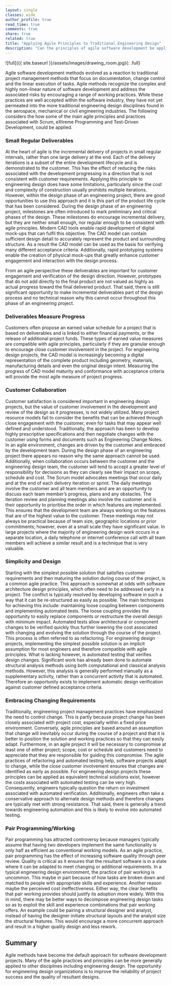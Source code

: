 ```yaml
---
layout: single
classes: wide
author_profile: true
read_time: true
comments: true
share: true
related: true
title: "Applying Agile Principles to Traditional Engineering Design"
description: "Can the principles of agile software development be applied to traditional engineering product design?"
---
```

![full]({{ site.baseurl }}/assets/images/drawing_room.jpg){: .full}

Agile software development methods evolved as a reaction to traditional project management methods that focus on documentation, change control and the linear execution of tasks. Agile methods recognize the complex and highly non-linear nature of software development and address the associated risks by encouraging a range of working practices. While these practices are well accepted within the software industry, they have not yet permeated into the more traditional engineering design disciplines found in the aerospace, mechanical or civil engineering industries. The following considers the how some of the main agile principles and practices associated with Scrum, eXtreme Programming and Test-Driven Development, could be applied.

### Small Regular Deliverables
At the heart of agile is the incremental delivery of projects in small regular intervals, rather than one large delivery at the end. Each of the delivery iterations is a subset of the entire development lifecycle and is demonstrated to the customer. This has the effect of reducing the risks associated with the development progressing in a direction that is not consistent with customer requirements. Applying this principle to engineering design does have some limitations, particularly since the cost and complexity of construction usually prohibits multiple iterations. However, within the design phase of an engineering project, there are good opportunities to use this approach and it is this part of the product life cycle that has been considered.
During the design phase of an engineering project, milestones are often introduced to mark preliminary and critical phases of the design. These milestones do encourage incremental delivery, but they are neither small enough, nor regular enough to be consistent with agile principles. Modern CAD tools enable rapid development of digital mock-ups that can fulfil this objective. The CAD model can contain sufficient design detail to accurately represent the product and surrounding structure. As a result the CAD model can be used as the basis for verifying many different acceptance criteria. Additionally, rapid prototyping systems enable the creation of physical mock-ups that greatly enhance customer engagement and interaction with the design process.

From an agile perspective these deliverables are important for customer engagement and verification of the design direction. However, prototypes that do not add directly to the final product are not valued as highly as actual progress toward the final delivered product. That said, there is still significant opportunity to make incremental deliverables part of the design process and no technical reason why this cannot occur throughout this phase of an engineering project.

### Deliverables Measure Progress
Customers often propose an earned value schedule for a project that is based on deliverables and is linked to either financial payments, or the release of additional project funds. These types of earned value measures are compatible with agile principles, particularly if they are granular enough to encourage close customer involvement in the project.
For engineering design projects, the CAD model is increasingly becoming a digital representation of the complete product including geometry, materials, manufacturing details and even the original design intent. Measuring the progress of CAD model maturity and conformance with acceptance criteria will provide the most agile measure of project progress.

### Customer Collaboration
Customer satisfaction is considered important in engineering design projects, but the value of customer involvement in the development and review of the design as it progresses, is not widely utilized. Many project resource models fail to consider the benefits that can be achieved through close engagement with the customer, even for tasks that may appear well defined and understood.
Traditionally, the approach has been to develop highly prescriptive specifications and then negotiate changes with the customer using forms and documents such as Engineering Change Notes. In an agile environment, changes are driven by the customer and embraced by the development team. During the design phase of an engineering project there appears no reason why the same approach cannot be used. Additionally, when collaboration occurs between the customer and the engineering design team, the customer will tend to accept a greater level of responsibility for decisions as they can clearly see their impact on scope, schedule and cost.
The Scrum model advocates meetings that occur daily and at the end of each delivery iteration or sprint. The daily meetings involve the customer and all team members and are an opportunity to discuss each team member’s progress, plans and any obstacles. The iteration review and planning meetings also involve the customer and is their opportunity to prioritise the order in which features are implemented. This ensures that the development team are always working on the features that are of the highest value to the customer. These meetings may not always be practical because of team size, geographic locations or prior commitments; however, even at a small scale they have significant value. In large projects where the majority of engineering design work occurs in a separate location, a daily telephone or internet conference call with all team members will achieve a similar result and is a technique that is very valuable.

### Simplicity and Design
Starting with the simplest possible solution that satisfies customer requirements and then maturing the solution during course of the project, is a common agile practice. This approach is somewhat at odds with software architecture design principles, which often need to be addressed early in a project. The conflict is typically resolved by developing software in such a way that it can be re-structured as easily as possible.
The main techniques for achieving this include: maintaining loose coupling between components and implementing automated tests. The loose coupling provides the opportunity to easily replace components or restructure the overall design with minimum impact. Automated tests allow architectural or component changes to be verified quickly thus further lowering the cost associated with changing and evolving the solution through the course of the project. This process is often referred to as refactoring.
For engineering design projects, implementing the simplest possible solution is an implicit assumption for most engineers and therefore compatible with agile principles. What is lacking however, is automated testing that verifies design changes. Significant work has already been done to automate structural analysis methods using both computational and classical analysis methods. However, this analysis is generally performed manually as a supplementary activity, rather than a concurrent activity that is automated. Therefore an opportunity exists to implement automatic design verification against customer defined acceptance criteria.

### Embracing Changing Requirements
Traditionally, engineering project management practices have emphasized the need to control change. This is partly because project change has been closely associated with project cost, especially within a fixed price environment. Conversely, agile principles are based around an assumption that change will inevitably occur during the course of a project and that it is better to position the solution and working practices so that they can easily adapt. Furthermore, in an agile project it will be necessary to compromise at least one of either project; scope, cost or schedule and customers need to appreciate that they are responsible for guiding this compromise.
The agile practices of refactoring and automated testing help, software projects adapt to change, while the close customer involvement ensures that changes are identified as early as possible. For engineering design projects these principles can be applied as equivalent technical solutions exist, however the costs associated with automated testing can be very high. Consequently, engineers typically question the return on investment associated with automated verification. Additionally, engineers often take a conservative approach to alternate design methods and therefore changes are typically met with strong resistance. That said, there is generally a trend towards engineering automation and this is likely to evolve into automated testing.

### Pair Programming/Working
Pair programming has attracted controversy because managers typically assume that having two developers implement the same functionality is only half as efficient as conventional working models. As an agile practice, pair programming has the effect of increasing software quality through peer review. Quality is critical as it ensures that the resultant software is in a state where it can be adapted to meet changing or additional requirements.
In a typical engineering design environment, the practice of pair working is uncommon. This maybe in part because of how tasks are broken down and matched to people with appropriate skills and experience. Another reason maybe the perceived cost ineffectiveness. Either way, the clear benefits that pair working provides should justify its adoption more widely.
With this in mind, there may be better ways to decompose engineering design tasks so as to exploit the skill and experience combinations that pair working offers. An example could be pairing a structural designer and analyst, instead of having the designer initiate structural layouts and the analyst size the structural features. This would encourage a more concurrent approach and result in a higher quality design and less rework.

## Summary
Agile methods have become the default approach for software development projects. Many of the agile practices and principles can be more generally applied to other disciplines including engineering design. The opportunity for engineering design organizations is to improve the reliability of project success and the quality of resultant designs.
